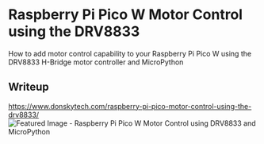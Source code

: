 #  Raspberry Pi Pico W Motor Control using the DRV8833  
How to add motor control capability to your Raspberry Pi Pico W using the DRV8833 H-Bridge motor controller and MicroPython
  
## Writeup  
https://www.donskytech.com/raspberry-pi-pico-motor-control-using-the-drv8833/  
![Featured Image - Raspberry Pi Pico W Motor Control using DRV8833 and MicroPython](https://github.com/donskytech/micropython-raspberry-pi-pico/assets/69466026/3a93002b-8b1f-4592-b988-d7f6c18a2cc3)
